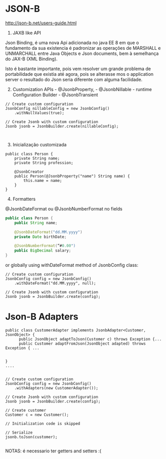 # JSON-B 

http://json-b.net/users-guide.html

1. JAXB like API

Json Binding, é uma nova Api adicionada no java EE 8 em que o fundamento da sua existencia é padronizar as operações de MARSHALL e UNMARCHALL entre Java Objects e Json documents, bem à semelhança do JAX-B (XML Binding).

Isto é bastante importante, pois vem resolver um grande problema de portabilidade que existia até agora, pois se alterasse mos o application server o resultado do Json seria diferente com alguma facilidade.

2. Customization APIs
        - @JsonbProperty, 
        - @JsonbNillable
        - runtime Configuration Builder
        - @JsonbTransient
        
        
```
// Create custom configuration
JsonbConfig nillableConfig = new JsonbConfig()
    .withNullValues(true);

// Create Jsonb with custom configuration
Jsonb jsonb = JsonbBuilder.create(nillableConfig);
    
    
```        
        
3. Inicialização customizada

```
public class Person {
    private String name;
    private String profession;

    @JsonbCreator
    public Person(@JsonbProperty("name") String name) {
        this.name = name;
    }
}
```

4. Formatters

@JsonbDateFormat ou @JsonbNumberFormat no fields

```java
public class Person {
    public String name;

    @JsonbDateFormat("dd.MM.yyyy")
    private Date birthDate;

    @JsonbNumberFormat(“#0.00")
    public BigDecimal salary;
}
```

or globally using withDateFormat method of JsonbConfig class:

```
// Create custom configuration
JsonbConfig config = new JsonbConfig()
    .withDateFormat("dd.MM.yyyy", null);

// Create Jsonb with custom configuration
Jsonb jsonb = JsonbBuilder.create(config);

```


# Json-B Adapters

```
public class CustomerAdapter implements JsonbAdapter<Customer, JsonObject> {
      public JsonObject adaptToJson(Customer c) throws Exception {...
      public Customer adaptFromJson(JsonObject adapted) throws Exception { ... 
      
        
}
....


// Create custom configuration
JsonbConfig config = new JsonbConfig()
    .withAdapters(new CustomerAdapter());

// Create Jsonb with custom configuration
Jsonb jsonb = JsonbBuilder.create(config);

// Create customer
Customer c = new Customer();

// Initialization code is skipped

// Serialize
jsonb.toJson(customer);


```


        
        
NOTAS: é necessario ter getters and setters :(        